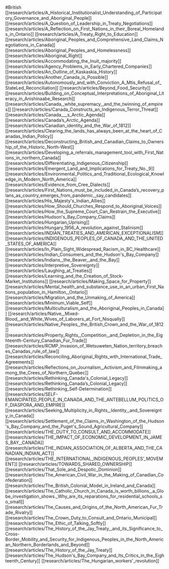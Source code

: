 #British
[[research/articles/A_Historical_Institutionalist_Understanding_of_Participatory_Governance_and_Aboriginal_People]]
[[research/articles/A_Question_of_Leadership_in_Treaty_Negotiations]]
[[research/articles/A_Reflection_on_First_Nations_in_their_Boreal_Homelands_in_Ontario]]
[[research/articles/A_Treaty_Right_to_Education]]
[[research/articles/Aboriginal_Peoples_and_Comprehensive_Land_Claims_Negotiations_in_Canada]]
[[research/articles/Aboriginal_Peoples_and_Homelessness]]
[[research/articles/Aboriginal_Right]]
[[research/articles/Accommodating_the_Inuit_majority]]
[[research/articles/Agency_Problems_in_Early_Chartered_Companies]]
[[research/articles/An_Outline_of_Kaskaskia_History]]
[[research/articles/Another_Canada_is_Possible]]
[[research/articles/Autonomously_and_with_Conviction_A_Mtis_Refusal_of_StateLed_Reconciliation]]
[[research/articles/Beyond_Food_Security]]
[[research/articles/Building_on_Conceptual_Interpretations_of_Aboriginal_Literacy_in_Anishinaabe_Research]]
[[research/articles/Canada,_white_supremacy,_and_the_twinning_of_empires]]
[[research/articles/Canada_Constructs_an_Indigenous_Terror_Threat]]
[[research/articles/Canada___s_Arctic_Agenda]]
[[research/articles/Canada’s_Arctic_Agenda]]
[[research/articles/Canadian_identity_and_the_War_of_1812]]
[[research/articles/Clearing_the_lands_has_always_been_at_the_heart_of_Canadas_Indian_Policy]]
[[research/articles/Deconstructing_British_and_Canadian_Claims_to_Ownership_of_the_Historic_North-West]]
[[research/articles/Developing_a_referrals_management_tool_with_First_Nations_in_northern_Canada]]
[[research/articles/Differentiating_Indigenous_Citizenship]]
[[research/articles/Emergent_Land_and_Implications_for_Treaty_No._9]]
[[research/articles/Environmental_Politics_and_Traditional_Ecological_Knowledge_in_Modern_North_America]]
[[research/articles/Evidence_from_Cree_Dialects]]
[[research/articles/First_Nations_must_be_included_in_Canada’s_recovery_plans_as_country_emerges_from_pandemic,_say_candidates]]
[[research/articles/His_Majesty's_Indian_Allies]]
[[research/articles/How_Should_Churches_Respond_to_Aboriginal_Voices]]
[[research/articles/How_the_Supreme_Court_Can_Restrain_the_Executive]]
[[research/articles/Hudson's_Bay_Company_Claims]]
[[research/articles/Hungarian_Uprising]]
[[research/articles/Hungary_1956_A_revolution_against_Stalinism]]
[[research/articles/INDIAN_TREATIES_AND_AMERICAN_EXCEPTIONALISM]]
[[research/articles/INDIGENOUS_PEOPLES_OF_CANADA_AND_THE_UNITED_STATES_OF_AMERICA]]
[[research/articles/In_Plain_Sight_Widespread_Racism_in_BC_Healthcare]]
[[research/articles/Indian_Consumers_and_the_Hudson's_Bay_Company]]
[[research/articles/Indians,_the_Beaver,_and_the_Bay]]
[[research/articles/Interpretive_Sovereignty]]
[[research/articles/Laughing_at_Treaties]]
[[research/articles/Learning_and_the_Creation_of_Stock-Market_Institutions]]
[[research/articles/Making_Space_for_Property]]
[[research/articles/Mental_health_and_substance_use_in_an_urban_First_Nations_population_in_Hamilton,_Ontario]]
[[research/articles/Migration_and_the_Unmaking_of_America]]
[[research/articles/Minimum_Viable_Self]]
[[research/articles/Multiculturalism_and_the_Aboriginal_Peoples_in_Canada]]
[[research/articles/Native,_Mixed-Blood,_and_White_Wives_of_Laborers_at_Fort_Nisqually]]
[[research/articles/Native_Peoples,_the_British_Crown_and_the_War_of_1812]]
[[research/articles/Property_Rights,_Competition,_and_Depletion_in_the_Eighteenth-Century_Canadian_Fur_Trade]]
[[research/articles/RCMP_Invasion_of_Wetsuweten_Nation_territory_breaches_Canadas_rule_of_law]]
[[research/articles/Reconciling_Aboriginal_Rights_with_International_Trade_Agreements]]
[[research/articles/Reflections_on_Journalism,_Activism_and_Filmmaking_among_the_Crees_of_Northern_Quebec]]
[[research/articles/Rethinking_Canada's_Colonial_Legacy]]
[[research/articles/Rethinking_Canada’s_Colonial_Legacy]]
[[research/articles/Rethinking_Self-Determination]]
[[research/articles/SELF-EMANCIPATED_PEOPLE_IN_CANADA_AND_THE_ANTEBELLUM_POLITICS_OF_DIASPORA_AND_EMPIRE]]
[[research/articles/Seeking_Multiplicity_in_Rights,_Identity,_and_Sovereignty_in_Canada]]
[[research/articles/Settlement_of_the_Claims_in_Washington_of_the_Hudson's_Bay_Company_and_the_Puget's_Sound_Agricultural_Company]]
[[research/articles/THE_DUTY_TO_CONSULT_AND_ACCOMMODATE]]
[[research/articles/THE_IMPACT_OF_ECONOMIC_DEVELOPMENT_IN_JAMES_BAY,_CANADA]]
[[research/articles/THE_INDIAN_ASSOCIATION_OF_ALBERTA_AND_THE_CANADIAN_INDIAN_ACT]]
[[research/articles/THE_INTERNATIONAL_INDIGENOUS_PEOPLES’_MOVEMENT]]
[[research/articles/TOWARDS_SHARED_OWNERSHIP]]
[[research/articles/That_Sole_and_Despotic_Dominion]]
[[research/articles/The_American_Civil_War_in_the_Making_of_Canadian_Confederation]]
[[research/articles/The_British_Colonial_Model_in_Ireland_and_Canada]]
[[research/articles/The_Catholic_Church_in_Canada_is_worth_billions,_a_Globe_investigation_shows._Why_are_its_reparations_for_residential_schools_so_small]]
[[research/articles/The_Causes_and_Origins_of_the_North_American_Fur_Trade_Rivalry]]
[[research/articles/The_Crown_Duty_to_Consult_and_Ontario_Municipal]]
[[research/articles/The_Ethic_of_Talking_Softly]]
[[research/articles/The_History_of_the_Jay_Treaty,_and_its_Significance_to_Cross-Border_Mobility_and_Security_for_Indigenous_Peoples_in_the_North_American_Northern_Borderlands_and_Beyond]]
[[research/articles/The_History_of_the_Jay_Treaty]]
[[research/articles/The_Hudson's_Bay_Company_and_Its_Critics_in_the_Eighteenth_Century]]
[[research/articles/The_Hungarian_workers'_revolution]]
